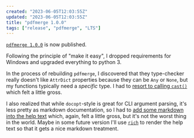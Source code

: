 ```yaml
---
created: "2023-06-05T12:03:55Z"
updated: "2023-06-05T12:03:55Z"
title: "pdfmerge 1.0.0"
tags: ["release", "pdfmerge", "LTS"]
---
```


[`pdfmerge 1.0.0`](https://github.com/metaist/pdfmerge/releases/tag/1.0.0) is now published.

Following the principle of "make it easy", I dropped requirements for Windows and upgraded everything to python 3.

In the process of rebuilding `pdfmerge`, I discovered that they type-checker really doesn't like `AttrDict` properties because they can be `Any` or `None`, but my functions typically need a _specific_ type. I had to [resort to calling `cast()`](https://github.com/metaist/pdfmerge/blob/f93dcd20bd7767c6abaf2fdf61179153c864732e/src/pdfmerge/__main__.py#L84) which felt a little gross.

I also realized that while `docopt`-style is great for CLI argument parsing, it's less pretty as markdown documentation, so I had to [add some markdown into the help text](https://github.com/metaist/pdfmerge/blob/main/src/pdfmerge/__main__.py#L26) which, again, felt a little gross, but it's not the worst thing in the world. Maybe in some future version I'll use [`rich`](https://github.com/Textualize/rich) to render the help text so that it gets a nice markdown treatment.
